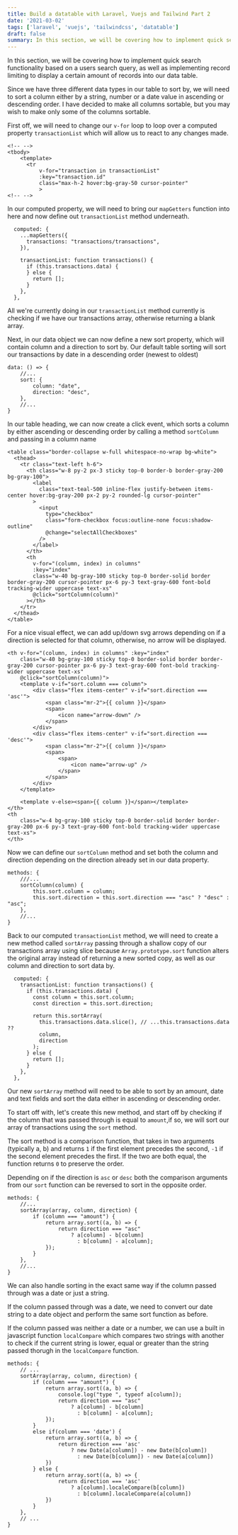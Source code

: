 ```yaml
---
title: Build a datatable with Laravel, Vuejs and Tailwind Part 2
date: '2021-03-02'
tags: ['laravel', 'vuejs', 'tailwindcss', 'datatable']
draft: false
summary: In this section, we will be covering how to implement quick search functionality based on a users search query, as well as implementing record limiting to display a certain amount of records into our data table.
---
```


In this section, we will be covering how to implement quick search functionality based on a users search query, as well as implementing record limiting to display a certain amount of records into our data table.

Since we have three different data types in our table to sort by, we will need to sort a column either by a string, number or a date value in ascending or descending order. I have decided to make all columns sortable, but you may wish to make only some of the columns sortable.

First off, we will need to change our `v-for` loop to loop over a computed property `transactionList` which will allow us to react to any changes made.

```html{4}:resources/js/DataTable.vue
<!-- -->
<tbody>
    <template>
      <tr
          v-for="transaction in transactionList"
          :key="transaction.id"
          class="max-h-2 hover:bg-gray-50 cursor-pointer"
          >
<!-- -->
```

In our computed property, we will need to bring our `mapGetters` function into here and now define out `transactionList` method underneath.

```javascript{6-11}:resources/js/DataTable.vue
  computed: {
    ...mapGetters({
      transactions: "transactions/transactions",
    }),

    transactionList: function transactions() {
      if (this.transactions.data) {
      } else {
        return [];
      }
    },
  },
```

All we're currently doing in our `transactionList` method currently is checking if we have our transactions array, otherwise returning a blank array.

Next, in our data object we can now define a new sort property, which will contain column and a direction to sort by. Our default table sorting will sort our transactions by date in a descending order (newest to oldest)

```javascript{3-6}:resources/js/DataTable.vue
data: () => {
    //...
    sort: {
        column: "date",
        direction: "desc",
	},
    //...
}

```

In our table heading, we can now create a click event, which sorts a column by either ascending or descending order by calling a method `sortColumn` and passing in a column name

```html{9}:resources/js/DataTable.vue
<table class="border-collapse w-full whitespace-no-wrap bg-white">
  <thead>
    <tr class="text-left h-6">
      <th class="w-8 py-2 px-3 sticky top-0 border-b border-gray-200 bg-gray-100">
        <label
          class="text-teal-500 inline-flex justify-between items-center hover:bg-gray-200 px-2 py-2 rounded-lg cursor-pointer"
        >
          <input
            type="checkbox"
            class="form-checkbox focus:outline-none focus:shadow-outline"
            @change="selectAllCheckboxes"
          />
        </label>
      </th>
      <th
        v-for="(column, index) in columns"
        :key="index"
        class="w-40 bg-gray-100 sticky top-0 border-solid border border-gray-200 cursor-pointer px-6 py-3 text-gray-600 font-bold tracking-wider uppercase text-xs"
        @click="sortColumn(column)"
      ></th>
    </tr>
  </thead>
</table>
```

For a nice visual effect, we can add up/down svg arrows depending on if a direction is selected for that column, otherwise, no arrow will be displayed.

```html{6,13,19}:resources/js/DataTable.vue
<th v-for="(column, index) in columns" :key="index"
    class="w-40 bg-gray-100 sticky top-0 border-solid border border-gray-200 cursor-pointer px-6 py-3 text-gray-600 font-bold tracking-wider uppercase text-xs"
    @click="sortColumn(column)">
    <template v-if="sort.column === column">
        <div class="flex items-center" v-if="sort.direction === 'asc'">
            <span class="mr-2">{{ column }}</span>
            <span>
                <icon name="arrow-down" />
            </span>
        </div>
        <div class="flex items-center" v-if="sort.direction === 'desc'">
            <span class="mr-2">{{ column }}</span>
            <span>
                <span>
                    <icon name="arrow-up" />
                </span>
            </span>
        </div>
    </template>

    <template v-else><span>{{ column }}</span></template>
</th>
<th
    class="w-4 bg-gray-100 sticky top-0 border-solid border border-gray-200 px-6 py-3 text-gray-600 font-bold tracking-wider uppercase text-xs">
</th>
```

Now we can define our `sortColumn` method and set both the column and direction depending on the direction already set in our data property.

```javascript{3-6}:resources/js/DataTable.vue
methods: {
    ///...
    sortColumn(column) {
        this.sort.column = column;
        this.sort.direction = this.sort.direction === "asc" ? "desc" : "asc";
    },
    //...
}
```

Back to our computed `transactionList` method, we will need to create a new method called `sortArray` passing through a shallow copy of our transactions array using slice because `Array.prototype.sort` function alters the original array instead of returning a new sorted copy, as well as our column and direction to sort data by.

```javascript{4-11}:resources/js/DataTable.vue
  computed: {
    transactionList: function transactions() {
      if (this.transactions.data) {
        const column = this.sort.column;
        const direction = this.sort.direction;

        return this.sortArray(
          this.transactions.data.slice(), // ...this.transactions.data ??
          column,
          direction
        );
      } else {
        return [];
      }
    },
  },
```

Our new `sortArray` method will need to be able to sort by an amount, date and text fields and sort the data either in ascending or descending order.

To start off with, let's create this new method, and start off by checking if the column that was passed through is equal to `amount`,if so, we will sort our array of transactions using the `sort` method.

The sort method is a comparison function, that takes in two arguments (typically a, b) and returns `1` if the first element precedes the second, `-1` if the second element precedes the first. If the two are both equal, the function returns `0` to preserve the order.

Depending on if the direction is `asc` or `desc` both the comparison arguments from our `sort` function can be reversed to sort in the opposite order.

```javascript{3-11}:resources/js/DataTable.vue
methods: {
    //...
    sortArray(array, column, direction) {
        if (column === "amount") {
            return array.sort((a, b) => {
                return direction === "asc"
                    ? a[column] - b[column]
                	  : b[column] - a[column];
            });
        }
    },
    //...
}
```

We can also handle sorting in the exact same way if the column passed through was a date or just a string.

If the column passed through was a date, we need to convert our date string to a date object and perform the same sort function as before.

If the column passed was neither a date or a number, we can use a built in javascript function `localCompare` which compares two strings with another to check if the current string is lower, equal or greater than the string passed thorugh in the `localCompare` function.

```javascript{12-24}:resources/js/DataTable.vue
methods: {
    // ...
    sortArray(array, column, direction) {
        if (column === "amount") {
            return array.sort((a, b) => {
                console.log("type ", typeof a[column]);
                return direction === "asc"
                    ? a[column] - b[column]
                	  : b[column] - a[column];
            });
        }
        else if(column === 'date') {
            return array.sort((a, b) => {
                return direction === 'asc'
                    ? new Date(a[column]) - new Date(b[column])
                	  : new Date(b[column]) - new Date(a[column])
            })
        } else {
            return array.sort((a, b) => {
                return direction === 'asc'
                    ? a[column].localeCompare(b[column])
                	  : b[column].localeCompare(a[column])
            })
        }
    },
    // ...
}
```
